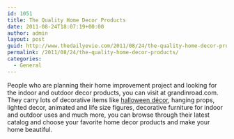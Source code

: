 ```yaml
---
id: 1051
title: The Quality Home Decor Products
date: 2011-08-24T18:07:19+00:00
author: admin
layout: post
guid: http://www.thedailyevie.com/2011/08/24/the-quality-home-decor-products/
permalink: /2011/08/24/the-quality-home-decor-products/
categories:
  - General
---
```

People who are planning their home improvement project and looking for the indoor and outdoor decor products, you can visit at grandinroad.com. They carry lots of decorative items like [halloween décor](http://www.grandinroad.com/halloween-haven/), hanging props, lighted decor, animated and life size figures, decorative furniture for indoor and outdoor uses and much more, you can browse through their latest catalog and choose your favorite home decor products and make your home beautiful.